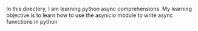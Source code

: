 In this directory, I am learning python async comprehensions. My learning objective is to learn how to use the asynicio module to write async funvctions in python